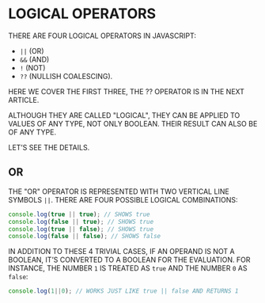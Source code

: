 # LOGICAL OPERATORS

THERE ARE FOUR LOGICAL OPERATORS IN JAVASCRIPT:

* `||` (OR)
* `&&` (AND)
* `!` (NOT)
* `??` (NULLISH COALESCING).

HERE WE COVER THE FIRST THREE, THE ?? OPERATOR IS IN THE NEXT ARTICLE.

ALTHOUGH THEY ARE CALLED "LOGICAL", THEY CAN BE APPLIED TO VALUES OF ANY TYPE, NOT ONLY BOOLEAN. THEIR RESULT CAN ALSO BE OF ANY TYPE.

LET’S SEE THE DETAILS.

## OR

THE "OR" OPERATOR IS REPRESENTED WITH TWO VERTICAL LINE SYMBOLS `||`. THERE ARE FOUR POSSIBLE LOGICAL COMBINATIONS:

```javascript
console.log(true || true); // SHOWS true
console.log(false || true); // SHOWS true
console.log(true || false); // SHOWS true
console.log(false || false); // SHOWS false
```

IN ADDITION TO THESE 4 TRIVIAL CASES, IF AN OPERAND IS NOT A BOOLEAN, IT’S CONVERTED TO A BOOLEAN FOR THE EVALUATION. FOR INSTANCE, THE NUMBER `1` IS TREATED AS `true` AND THE NUMBER `0` AS `false`:

```javascript
console.log(1||0); // WORKS JUST LIKE true || false AND RETURNS 1
```
